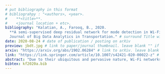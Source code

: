 ```yaml
---
# put bibliography in this format
# bibliograhpy : "<authors>, <year>.
#    **<title>**.
#    <journal location + etc>.
bibliography: "Kalatian, A., Farooq, B., 2020.
  **A semi-supervised deep residual network for mode detection in Wi-Fi signals**.
  Journal of Big Data Analytics in Transportation." # surround Title with **<title>**
date: 2020-08-24 # date of publication / posting on arXiv
preview: jbdt.jpg # link to paper/journal thumbnail. leave blank "" if not applicable
arxiv: "https://arxiv.org/abs/1902.06284" # link to arXiv. leave blank "" if not applicable
link: "https://link.springer.com/article/10.1007/s42421-020-00022-z" # link to journal publication. leave blank "" if not applicable
abstract: "Due to their ubiquitous and pervasive nature, Wi-Fi networks have the potential to collect large-scale, low-cost, and disaggregate data on multimodal transportation. In this study, we develop a semi-supervised deep residual network (ResNet) framework to utilize Wi-Fi communications obtained from smartphones for the purpose of transportation mode detection. This framework is evaluated on data collected by Wi-Fi sensors located in a congested urban area in downtown Toronto. To tackle the intrinsic difficulties and costs associated with labelled data collection, we utilize ample amount of easily collected low-cost unlabelled data by implementing the semi-supervised part of the framework. By incorporating a ResNet architecture as the core of the framework, we take advantage of the high-level features not considered in the traditional machine learning frameworks. The proposed framework shows a promising performance on the collected data, with a prediction accuracy of 81.8% for walking, 82.5% for biking and 86.0% for the driving mode."
bibtex: kf2020a.bib
---
```


